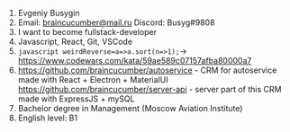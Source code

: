 1. Evgeniy Busygin
2. Email: braincucumber@mail.ru
   Discord: Busyg#9808
3. I want to become fullstack-developer
4. Javascript, React, Git, VSCode
5. ```javascript weirdReverse=a=>a.sort(n=>1);```→ https://www.codewars.com/kata/59ae589c07157afba80000a7
6. https://github.com/braincucumber/autoservice - CRM for autoservice made with React + Electron + MaterialUI
   https://github.com/braincucumber/server-api - server part of this CRM made with ExpressJS + mySQL
7. Bachelor degree in Management (Moscow Aviation Institute)
8. English level: B1
